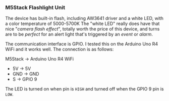 ### M5Stack Flashlight Unit

The device has built-in flash, including AW3641 driver and a white LED, with a color temperature of 5000-5700K
The "white LED" really does have that nice "_camera flash effect_", totally worth the price of this device, and
turns are to be _perfect_ for an alert light that's triggered by an _event_ or _alarm_.

The communication interface is GPIO. I tested this on the Arduino Uno R4 WiFi and it works well. The connection is as follows:

M5Stack -> Arduino Uno R4 WiFi

-   5V -> 5V
-   GND -> GND
-   S -> GPIO 9

The LED is turned on when pin is `HIGH` and turned off when the GPIO 9 pin is `LOW`.
